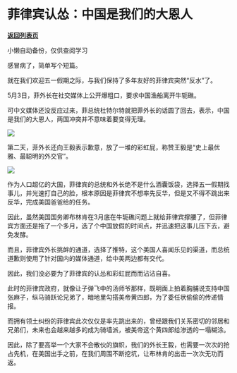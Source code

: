 # 菲律宾认怂：中国是我们的大恩人

[**返回列表页**](/gzh/政事堂2019)

小懒自动备份，仅供查阅学习

感冒病了，简单写个短篇。

  

就在我们欢迎五一假期之际，与我们保持了多年友好的菲律宾突然“反水”了。  

  

5月3日，菲外长在社交媒体上公开爆粗口，要求中国渔船离开牛轭礁。

  

可中文媒体还没反应过来，菲总统杜特尔特就把菲外长的话圆了回去，表示，中国是我们的大恩人，两国冲突并不意味着要变得无理。

  

![](https://mmbiz.qpic.cn/mmbiz_png/rxhS23yu8cNEiatK8wPYbuuz67ovWYaCJf9pkJoDPZMaXdLsaOt1MG8Nj4pYzYwXGf8NwloGb1456I91ruH7RzA/640?wx_fmt=png)

  

第二天，菲外长还向王毅表示歉意，放了一堆的彩虹屁，称赞王毅是“史上最优雅、最聪明的外交官”。

  

![](https://mmbiz.qpic.cn/mmbiz_jpg/rxhS23yu8cNEiatK8wPYbuuz67ovWYaCJrw5BZnmTibawEwVR1FxGfxJRgO9pa9fH1ia32rfHsvCILibfQC3Kib6mjQ/640?wx_fmt=jpeg)

  

作为人口超亿的大国，菲律宾的总统和外长绝不是什么酒囊饭袋，选择五一假期找事儿，并光速打自己的脸，根本原因是菲律宾不想率先反华，但是又不得不跳出来反华，完成美国爸爸给的任务。

  

因此，虽然美国国务卿布林肯在3月底在牛轭礁问题上就给菲律宾撑腰了，但菲律宾方面还是拖了一个多月，选了个中国放假的时间点，并迅速把这事儿压下去，避免发酵。

  

而且，菲律宾外长挑衅的通道，选择了推特，这个美国人喜闻乐见的渠道，而总统道歉则使用了针对国内的媒体通道，给中美两边都有交代。

  

因此，我们没必要为了菲律宾的认怂和彩虹屁而而沾沾自喜。  

  

此时的菲律宾政府，就像让子弹飞中的汤师爷那样，既明面上拍着胸脯说支持中国张麻子，纵马骑跃论兄弟了，暗地里勾搭美帝黄四郎，为了委任状偷偷的传递情报。  

  

而拥有领土纠纷的菲律宾此次仅仅是率先跳出来的，曾经跟我们关系密切的邻居和兄弟们，未来也会越来越多的成为骑墙派，被美帝这个黄四郎给渗透的一塌糊涂。

  

因此，除了要高举一个大家不会散伙的旗帜，我们的外长王毅，也需要一次次的抢占先机，在美国出手之前，在我们周围不断挖坑，让布林肯的出击一次次无功而返。  

  

